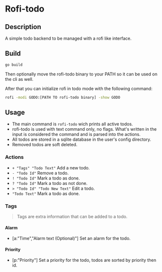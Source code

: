 # Rofi-todo

## Description
A simple todo backend to be managed with a rofi like interface.

## Build

```bash
go build
```
Then optionally move the rofi-todo binary to your PATH so it can be used on the cli as well.

After that you can initialize rofi in todo mode with the following command:
```bash
rofi -modi GODO:[PATH TO rofi-todo binary] -show GODO
```

## Usage
- The main command is `rofi-todo` wich prints all active todos.
- rofi-todo is used with text command only, no flags. What's written in the input is considered the command and is parsed into the actions.
- All todos are stored in a sqlite database in the user's config directory.
- Removed todos are soft deleted.

### Actions
- `+ "Tags" "Todo Text"` Add a new todo.
- `- "Todo Id"` Remove a todo.
- `! "Todo Id"` Mark a todo as done.
- `? "Todo Id"` Mark a todo as not done.
- `> "Todo Id" "Todo New Text"` Edit a todo.
- `"Todo Text"` Mark a todo as done.

### Tags

> Tags are extra information that can be added to a todo.

#### Alarm

- [a:"Time","Alarm text (Optional)"] Set an alarm for the todo.

#### Priority

- [p:"Priority"] Set a priority for the todo, todos are sorted by priority then id.
